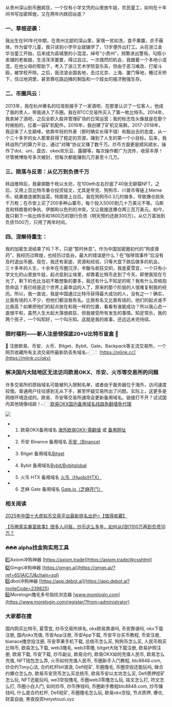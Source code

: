 从贵州深山到币圈疯狂，一个仅有小学文凭的山里放牛娃，农民童工，如何在十年间书写加密辉煌，又在两年内跌回谷底？

### 一、草根逆袭：
我出生在90年代中期，在贵州北部的深山里，家境一贫如洗，食不果腹，衣不蔽体。作为留守儿童，我只读到小学毕业就辍学了，13岁便外出打工。从在浙江金华当童工开始，后来成为县城里的小混混，绰号“小贵州”，频繁进出警局，勾搭小卖铺的老板娘，生活浑浑噩噩，得过且过。一次偶然的机会，我跟着一个本地小混混，在他父母的帮助下，考入了浙江艺术学院音乐系，但由于恶习难改、打架斗殴，被学校开除。之后，我流浪全国各地，去过北京、上海、厦门等地，睡过天桥下，住过地洞里，甚至靠吃路边摊的剩饭和一个妓女的接济勉强生存。

### 二、币圈风云：
2013年，我在杭州著名的垃圾街接手了一家酒吧，在那里认识了一位客人，他成了我的贵人，带我进入了币圈。我在BTCC交易所买入了第一枚比特币。2014年，我卖掉了酒吧，之后全职入股并管理矿场的日常运营；我的标志性头像就是在那个时候拍的，扛着一袋矿机配件。2016年，我创建了矿机交易群。2017-2018年，我迎来了人生巅峰，依靠年轻的外表（那时确实长得不错）和豁出去的态度，从一个三十多岁的女人那里获得了稳定的货源，赚到了人生的第一个小目标。后来，我转战热门的算力平台，通过“对赌”协议又赚了数千万。炒币方面更是顺风顺水，操作了dot、uni、盘古、okex欢乐豆、露娜等，每次操作都广为流传，收获丰厚！尽管微博账号多次被封，但每次都能赚到几万甚至十几万。

### 三、陨落与反思：从亿万到负债千万
转战推特后，我豪掷数千枚以太坊，在100eth左右抄底了40张无聊猿NFT。之后，又用上百比特币重仓投资铭文，尤其是夸克、狗狗币、川普币等链上Meme币，结果接连被割韭菜。特朗普上台后，我在狗狗币0.3几时做多，导致爆仓损失千万枚；在币安上买了200多种山寨币，每个投入5000到几十万美元不等。马斯克和特朗普的争执、伊朗和以色列的冲突，又让我接连爆仓两三百万美元。如今，我只剩下一些比特币和1800万的银行负债（明天预约还款300万）。从亿万富翁到负债1500万，只用了两年时间。

### 四、涅槃待重生：
我的加密生涯结束了吗？不，只是“暂时休息”。作为中国加密圈初代的“狗皮膏药”，我经历过辉煌，也经历过低谷。最大的错误是什么？在“咖啡馆事件”后没有及时退出币圈。现在，我还有家底、资源和经验，只等大盘下跌后做多的机会。  
三十多年的人生，十余年在币圈沉浮，辛酸与疯狂交织。我是夏雪宜，一个只有小学文化的山里放牛娃，起点低到尘埃里，却靠着比特币走到了今天。即使我现在亏光了，剩下的也比当初不敢想象的要多，我还有什么不知足的呢？我有什么资格抱怨命运？我已经是这个世界上最幸运的人了，原来的那个阶层的人很难复制我的经历。所以，我一直说，我是中国通过比特币获得最大成功的人，没有之一！确实，比我有钱的人不少，但他们都没我有名。比我有名又比我有钱的，他们的起点谁不比我高？如果把他们的起点放在和我一样的位置，看看有谁能成功？所以我心态一直很平和，虽然人生大起大落很疯狂，但我接受所有发生的事情。知足常乐，我的两个孩子，一个叫知好，一个叫乐知。这就是我的故事，还远远未完待续。

### 限时福利——新人注册领保底20+U比特币盲盒 🎁
🎁 注册欧易、币安、火币、Bitget、Bybit、Gate、Backpack等主流交易所，一个网页收藏所有主流交易所最新防丢失域名👉🏻： [https://mlink.cc](https://mlink.cc/okx)

### 解决国内大陆地区无法访问欧易OKX、币安、火币等交易所的问题
许多交易所的原始域名可能被列入限制名单，或者由于服务器位于海外，访问速度较慢。普通用户往往感到无从下手，甚至怀疑交易所出了问题。实际上，这更多是网络环境造成的。欧易、币安等交易所通常会更新备用域名。链接打不开？试试国内其他镜像线路！👉🏻 [欧易OKX国内备用域名线路免翻墙免代理](https://vlink.cc/okxcn)

[![](https://307e939.webp.li/20250812124552161.png)](https://vlink.cc/okxcn)


- 1. 欧易OKX备用域名 [海外欧易OKX-需翻墙](https://www.okx.com/join/76527935) 或 [备用网址](https://www.oucnyi.net/zh-hans/join/76527935) 
- 2. 币安 Binance 备用域名 [币安（Binance)](https://accounts.binance.com/zh-CN/register?ref=36457687)
- 3. Bitget 备用域名[Bitget](https://www.bitget.com/zh-CN/referral/register?from=referral&clacCode=VRNEYUTR)
- 4. Bybit 备用域名[Bybit/Bybitglobal](https://www.bybitglobal.com/zh-MY/invite/?ref=VMKORMM)
- 5. 火币 HTX 备用域名 [火币（Huobi/HTX）](https://www.htx.com/invite/zh-cn/1f?invite_code=whf45223)
- 6. 芝麻 Gate 备用域名 [Gate.io（芝麻开门）](https://www.gate.io/zh/signup?ref_type=103&ref=A1ERAQ)

### 相关阅读
[2025年中国十大虚拟币交易平台最新排名出炉🔥【值得收藏】](https://btc8848.com/top-10-exchanges/)

[【币圈真实暴富故事】很多人问我，炒币这么多年，如何从0到1100万再到负债10万？](https://heiyetouzi.xyz/biquanstory001/)


### 🔥🔥🔥 alpha找金狗实用工具
1️⃣Axiom冲狗神器 [https://axiom.trade](https://axiom.trade/@csshtml)  
2️⃣Gmgn冲狗神器 [https://gmgn.ai](https://gmgn.ai/?ref=6S1AIC7J&chain=sol)  
3️⃣dbot冲狗神器 [https://app.debot.ai](https://app.debot.ai?inviteCode=239825)  
4️⃣Morelogin撸毛多号指纹浏览器 [www.morelogin.com](https://www.morelogin.com/register/?from=administrator)  


### 大家都在搜
国内购买比特币, 夏雪宜, 炒币交易所排名, okx欧易靠谱吗, 币安靠谱吗, okx下载注册, 国内okx充值, 币安App注册, 币安App下载, 币安平台买币教程, 币安注册, bianace撸空投注册, 币安苹果手机下载, 总统币怎么买, 狗狗币怎么买, 人民币购买比特币, 欧易怎么下载, web3撸毛, web3零撸, bitget大陆下载注册, 欧易护照注册, 欧易下载, 币安下载, 炒币副业, 欧易合约, 欧易OKX如何充值人民币, 欧易怎么充值, NFT钱包怎么弄, 火币如何充值人民币, 币圈新手入门教程, btc8848.com, 炒合约Tony心法, 合约杠杆bit浪浪, Defi挖矿, 币圈撸毛, 币圈空投还能玩吗, 做合约爆仓怎么办, 欧易币安货币怎么买总统币, 欧易币安以太坊怎么买, Defi质押挖矿怎么玩, NFT还能玩吗, we3空投撸毛, 币圈web3零撸怎么玩, 铭文怎么打, 符文怎么打, 币圈小白入门, 如何炒币, 炒币挣钱吗, 币圈新手教程btc8848.com, 炒币赚钱吗, 什么是合约杠杆, Defi挖矿, 币圈撸毛怎么玩, 欧易okx空投, 节点质押, 爆仓, 财富自由, 黑夜投资heiyetouzi.xyz